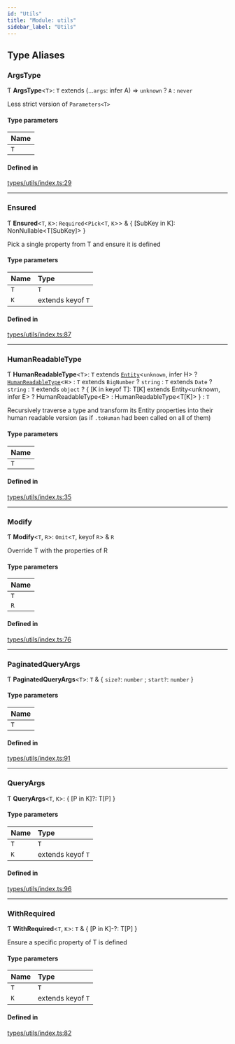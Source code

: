 ```yaml
---
id: "Utils"
title: "Module: utils"
sidebar_label: "Utils"
---
```


## Type Aliases

### ArgsType

Ƭ **ArgsType**\<`T`\>: `T` extends (...`args`: infer A) => `unknown` ? `A` : `never`

Less strict version of `Parameters<T>`

#### Type parameters

| Name |
| :------ |
| `T` |

#### Defined in

[types/utils/index.ts:29](https://github.com/PolymeshAssociation/polymesh-sdk/blob/2d3ac2aea/src/types/utils/index.ts#L29)

___

### Ensured

Ƭ **Ensured**\<`T`, `K`\>: `Required`\<`Pick`\<`T`, `K`\>\> & \{ [SubKey in K]: NonNullable\<T[SubKey]\> }

Pick a single property from T and ensure it is defined

#### Type parameters

| Name | Type |
| :------ | :------ |
| `T` | `T` |
| `K` | extends keyof `T` |

#### Defined in

[types/utils/index.ts:87](https://github.com/PolymeshAssociation/polymesh-sdk/blob/2d3ac2aea/src/types/utils/index.ts#L87)

___

### HumanReadableType

Ƭ **HumanReadableType**\<`T`\>: `T` extends [`Entity`](../../../classes/API/Entities/Entity/Entity.md)\<`unknown`, infer H\> ? [`HumanReadableType`](Utils.md#humanreadabletype)\<`H`\> : `T` extends `BigNumber` ? `string` : `T` extends `Date` ? `string` : `T` extends `object` ? \{ [K in keyof T]: T[K] extends Entity\<unknown, infer E\> ? HumanReadableType\<E\> : HumanReadableType\<T[K]\> } : `T`

Recursively traverse a type and transform its Entity properties into their
  human readable version (as if `.toHuman` had been called on all of them)

#### Type parameters

| Name |
| :------ |
| `T` |

#### Defined in

[types/utils/index.ts:35](https://github.com/PolymeshAssociation/polymesh-sdk/blob/2d3ac2aea/src/types/utils/index.ts#L35)

___

### Modify

Ƭ **Modify**\<`T`, `R`\>: `Omit`\<`T`, keyof `R`\> & `R`

Override T with the properties of R

#### Type parameters

| Name |
| :------ |
| `T` |
| `R` |

#### Defined in

[types/utils/index.ts:76](https://github.com/PolymeshAssociation/polymesh-sdk/blob/2d3ac2aea/src/types/utils/index.ts#L76)

___

### PaginatedQueryArgs

Ƭ **PaginatedQueryArgs**\<`T`\>: `T` & \{ `size?`: `number` ; `start?`: `number`  }

#### Type parameters

| Name |
| :------ |
| `T` |

#### Defined in

[types/utils/index.ts:91](https://github.com/PolymeshAssociation/polymesh-sdk/blob/2d3ac2aea/src/types/utils/index.ts#L91)

___

### QueryArgs

Ƭ **QueryArgs**\<`T`, `K`\>: \{ [P in K]?: T[P] }

#### Type parameters

| Name | Type |
| :------ | :------ |
| `T` | `T` |
| `K` | extends keyof `T` |

#### Defined in

[types/utils/index.ts:96](https://github.com/PolymeshAssociation/polymesh-sdk/blob/2d3ac2aea/src/types/utils/index.ts#L96)

___

### WithRequired

Ƭ **WithRequired**\<`T`, `K`\>: `T` & \{ [P in K]-?: T[P] }

Ensure a specific property of T is defined

#### Type parameters

| Name | Type |
| :------ | :------ |
| `T` | `T` |
| `K` | extends keyof `T` |

#### Defined in

[types/utils/index.ts:82](https://github.com/PolymeshAssociation/polymesh-sdk/blob/2d3ac2aea/src/types/utils/index.ts#L82)

